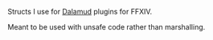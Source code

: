Structs I use for [Dalamud](https://github.com/goatcorp/Dalamud) plugins for FFXIV.

Meant to be used with unsafe code rather than marshalling.